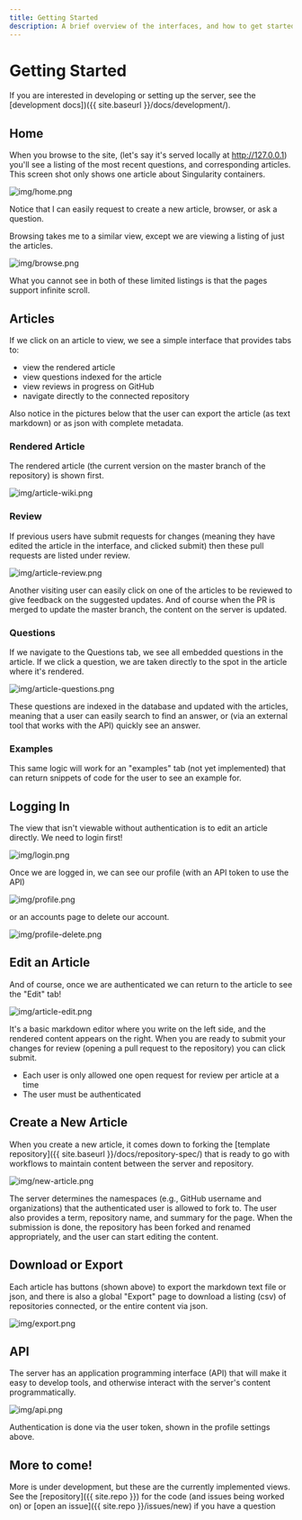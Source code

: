 ```yaml
---
title: Getting Started
description: A brief overview of the interfaces, and how to get started.
---
```


# Getting Started

If you are interested in developing or setting up the server, see the [development docs])({{ site.baseurl }}/docs/development/).

## Home

When you browse to the site, (let's say it's served locally at http://127.0.0.1) you'll see a listing of the most 
recent questions, and corresponding articles. This screen shot only shows one article about
Singularity containers.

![img/home.png](img/home.png)

Notice that I can easily request to create a new article, browser, or ask a question.

Browsing takes me to a similar view, except we are viewing a listing of just the articles.

![img/browse.png](img/browse.png)


What you cannot see in both of these limited listings is that the pages support infinite scroll.

## Articles

If we click on an article to view, we see a simple interface that provides tabs to:

 - view the rendered article
 - view questions indexed for the article
 - view reviews in progress on GitHub
 - navigate directly to the connected repository

Also notice in the pictures below that the user can export the article (as text markdown)
or as json with complete metadata.

### Rendered Article

The rendered article (the current version on the master branch of the repository)
is shown first.

![img/article-wiki.png](img/article-wiki.png)


### Review

If previous users have submit requests for changes (meaning they have edited the article in
the interface, and clicked submit) then these pull requests are listed under review. 

![img/article-review.png](img/article-review.png)

Another visiting user can easily click on one of the articles to be reviewed to give feedback
on the suggested updates. And of course when the PR is merged to update the master branch,
the content on the server is updated.

### Questions

If we navigate to the Questions tab, we see all embedded questions in the article.
If we click a question, we are taken directly to the spot in the article where it's rendered.

![img/article-questions.png](img/article-questions.png)

These questions are indexed in the database and updated with the articles, meaning that
a user can easily search to find an answer, or (via an external tool that works with the API)
quickly see an answer. 

### Examples

This same logic will work for an "examples" tab (not yet implemented) that can return snippets
of code for the user to see an example for.

## Logging In

The view that isn't viewable without authentication is to edit an article directly. We need
to login first!

![img/login.png](img/login.png)

Once we are logged in, we can see our profile (with an API token to use the API)

![img/profile.png](img/profile.png)

or an accounts page to delete our account.

![img/profile-delete.png](img/profile-delete.png)

## Edit an Article

And of course, once we are authenticated we can return to the article to see the "Edit" tab!

![img/article-edit.png](img/article-edit.png)

It's a basic markdown editor where you write on the left side, and the rendered content appears on the right.
When you are ready to submit your changes for review (opening a pull request to the repository)
you can click submit.

 - Each user is only allowed one open request for review per article at a time
 - The user must be authenticated


## Create a New Article

When you create a new article, it comes down to forking the [template repository]({{ site.baseurl }}/docs/repository-spec/)
that is ready to go with workflows to maintain content between the server and repository.

![img/new-article.png](img/new-article.png)

The server determines the namespaces (e.g., GitHub username and organizations) that the
authenticated user is allowed to fork to. The user also provides a term, repository name, and summary for the page.
When the submission is done, the repository has been forked and renamed appropriately, and
the user can start editing the content.

## Download or Export

Each article has buttons (shown above) to export the markdown text file or json,
and there is also a global "Export" page to download a listing (csv) of repositories connected,
or the entire content via json.

![img/export.png](img/export.png)

## API

The server has an application programming interface (API) that will make it easy to develop tools,
and otherwise interact with the server's content programmatically.

![img/api.png](img/api.png)

Authentication is done via the user token, shown in the profile settings above.

## More to come!

More is under development, but these are the currently implemented views.
See the [repository]({{ site.repo }}) for the code (and issues being worked on) 
or [open an issue]({{ site.repo }}/issues/new) if you have a question
